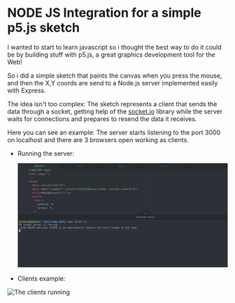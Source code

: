 # NODE JS Integration for a simple p5.js sketch

I wanted to start to learn javascript so i thought the best way to do it could be by building stuff with p5.js, a great graphics development tool for the Web!

So i did a simple sketch that paints the canvas when you press the mouse, and then the X,Y coords are send to a Node.js server implemented easily with Express.

The idea isn't too complex: 
The sketch represents a client that sends the data through a socket, getting help of the [socket.io](https://socket.io/) library while the server waits for connections and prepares to resend the data it receives.

  Here you can see an example:
  The server starts listening to the port 3000 on localhost and there are 3 browsers open working as clients.
  
  + Running the server:
  
    ![Server running](https://github.com/JasterV/Shared-Drawing-NodeJS/blob/master/nodejs_example.png)
  
  + Clients example:
  
  ![The clients running](https://media.giphy.com/media/jRwGOND98wTvRZayIB/giphy.gif)
